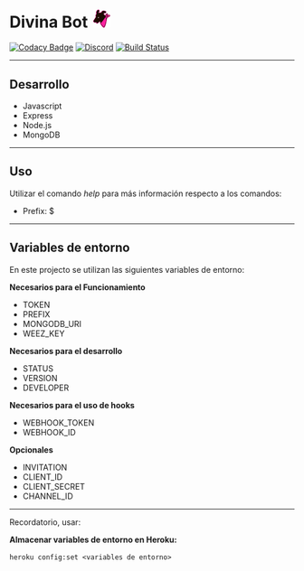 # <h1>Divina Bot<span style="margin-left:10px"><img style="display:inline-block;" width="30px" src="./Images/DivinaBot.png"></span></h1> 

[![Codacy Badge](https://api.codacy.com/project/badge/Grade/3eefcb69e119414497779076df569b1e)](https://www.codacy.com/manual/JajoScript/DivinaDog?utm_source=github.com&amp;utm_medium=referral&amp;utm_content=JajoScript/DivinaDog&amp;utm_campaign=Badge_Grade)
[![Discord](https://discordapp.com/api/guilds/521334707686998026/widget.png)](https://divinadog.com/discord)
[![Build Status](https://travis-ci.org/joemccann/dillinger.svg?branch=master)](https://travis-ci.org/joemccann/dillinger)

***
## Desarrollo

*   Javascript
*   Express
*   Node.js
*   MongoDB

***
## Uso

Utilizar el comando *help* para más información respecto a los comandos:

*   Prefix: $

***
## Variables de entorno
En este projecto se utilizan las siguientes variables de entorno:  

**Necesarios para el Funcionamiento**

*   TOKEN
*   PREFIX
*   MONGODB_URI
*   WEEZ_KEY

**Necesarios para el desarrollo**

*   STATUS
*   VERSION
*   DEVELOPER

**Necesarios para el uso de hooks**

*   WEBHOOK_TOKEN
*   WEBHOOK_ID

**Opcionales**

*   INVITATION
*   CLIENT_ID
*   CLIENT_SECRET
*   CHANNEL_ID

***
Recordatorio, usar:

**Almacenar variables de entorno en Heroku:**

    heroku config:set <variables de entorno>
